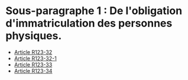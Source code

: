 # Sous-paragraphe 1 : De l'obligation d'immatriculation des personnes physiques.

- [Article R123-32](article-r123-32.md)
- [Article R123-32-1](article-r123-32-1.md)
- [Article R123-33](article-r123-33.md)
- [Article R123-34](article-r123-34.md)

